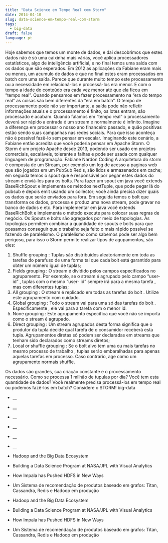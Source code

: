 ```yaml
---
title: "Data Science em Tempo Real com Storm"
date: 2014-04-10
slug: data-science-em-tempo-real-com-storm
tags:
  - big-data
draft: false
language: pt
---
```


Hoje sabemos que temos um monte de dados, e dai descobrimos que estes dados não é só uma caixinha mais várias, você aplica processadores estatísticos, algo de inteligência artificial, e no final temos uma saída com os dados que são esperados.
Em 2012 as aplicações da Fabiane eram mais ou menos, um acumulo de dados e que no final estes eram processados em batch com uma saída. Parece que durante muito tempo este processamento ou a necessidade em relacioná-los e processá-los era menor. E com o tempo a idade do conteúdo era cada vez menor até que ela ficou em “tempo real”.
Quando pensamos em fazer processamento na “era do tempo real” as coisas são bem diferentes da “era em batch”. O tempo de processamento pode não ser importante, a saída pode não refletir informações atuais e o processamento é finito, os lotes entram, são processado e acabam. Quando falamos em “tempo real” o processamento deverá ser rápido a entrada é um stream e normalmente é infinito. Imagine a diferença em processar o nosso ano financeiro passado, e quão positivas estão sendo suas campanhas nas redes sociais.
Para que isso aconteça não é possível fazê-lo sem pensar em escalar. Imaginando este cenário, a Fabiane então acredita que você poderia pensar em Apache Storm.
O Storm é um projeto Apache desde 2013, podendo ser usado em projetos comerciais, escaláveis, tolerante a falhas e pode ser usada com qualquer linguagem de programação.
Fabiane Nardon Coding
A arquitetura do storm é composta de um Stream, por exemplo um log de acesso a paginas web que são jogados em um PubSub Redis, são lidos e armazenados em cache; em seguida temos o spout que é responsável por pegar estes dados do stream e enviá-los para os bolts. Para fazer um spout em java você extends BaseRichSpout e implementa os métodos nextTuple, que pode pegar lá do pubsub e depois emit usando um collector; você ainda precisa dizer quais os dados que serão enviados para fora.
Em seguida temos o bolt que transforma os dados, processa e produz uma nova stream, pode gravar no banco de dados e etc. Para implementar em java você extends BaseRichBolt e implementa o método execute para colocar suas regras de negócio.
Os Spouts e bolts são agregados por meio de topologias. As topologias permitem combinar a quantidade de spouts e bolts para que possamos conseguir que o trabalho seja feito o mais rápido possível se fazendo de paralelismo.
O paralelismo como sabemos pode ser algo bem perigoso, para isso o Storm permite realizar tipos de agupamentos, são eles:
1. Shuffle grouping : Tuplas são distribuídos aleatoriamente em toda as tarefas do parafuso de uma forma tal que cada bolt está garantido para obter um número igual de tuplas;
2. Fields grouping : O stream é dividido pelos campos especificados no agrupamento. Por exemplo, se o stream é agrupado pelo campo “user- id” , tuplas com o mesmo “user- id” sempre irá para a mesma tarefa , mas com diferentes tuplas;
3. All grouping : O stream é replicado em todas as tarefas do bolt . Utilize este agrupamento com cuidado.
4. Global grouping : Todo o stream vai para uma só das tarefas do bolt . Especificamente , ele vai para a tarefa com o menor id.
5. None grouping : Este agrupamento especifica que você não se importa como o stream é agrupado.
6. Direct grouping : Um stream agrupados desta forma significa que o produtor da tupla decide qual tarefa de o consumidor receberá esta tupla. Agrupamentos diretas só podem ser declaradas em streams que tenham sido declarados como streams diretos;
7. Local or shuffle grouping : Se o bolt alvo tem uma ou mais tarefas no mesmo processo de trabalho , tuplas serão embaralhadas para apenas aquelas tarefas em processo. Caso contrário, age como um agrupamento normais shuffle.

Os dados são grandes, sua criação constante e o processamento necessário. Como se processa 1 milhão de tupulas por dia? Você tem esta quantidade de dados? Você realmente precisa processá-los em tempo real ou podemos fazê-los em batch? Considere o STORM!
big-data
- __
- __
- __
- __
- __
- __

- Hadoop and the Big Data Ecosystem
- Building a Data Science Program at NASA/JPL with Visual Analytics
- How Impala has Pushed HDFS in New Ways
- Um Sistema de recomendação de produtos baseado em grafos: Titan, Cassandra, Redis e Hadoop em produção

- Hadoop and the Big Data Ecosystem
- Building a Data Science Program at NASA/JPL with Visual Analytics
- How Impala has Pushed HDFS in New Ways
- Um Sistema de recomendação de produtos baseado em grafos: Titan, Cassandra, Redis e Hadoop em produção
